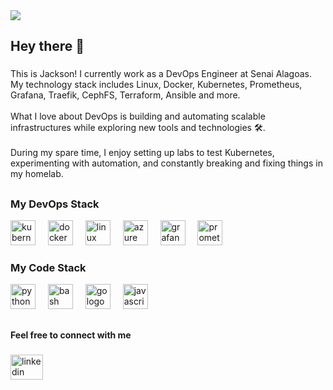<img src="https://cdn.discordapp.com/attachments/1230256320649756854/1331393951655268352/LinkedIn_cover_-_3.png?ex=679174be&is=6790233e&hm=c6584a9014e4960d65ace8a353aa3d6e045894ec92edba05f939ab08b972ba00&" />
<h2 align="left">Hey there 👋</h2>

###

<p align="left">This is Jackson! I currently work as a DevOps Engineer at Senai Alagoas. My technology stack includes Linux, Docker, Kubernetes, Prometheus, Grafana, Traefik, CephFS, Terraform, Ansible and more.<br><br>What I love about DevOps is building and automating scalable infrastructures while exploring new tools and technologies 🛠️.<br><br>During my spare time, I enjoy setting up labs to test Kubernetes, experimenting with automation, and constantly breaking and fixing things in my homelab.</p>

##

<div style="">
  <div align="left">
    <h3 align="left">My DevOps Stack</h3>
    <div align="left">
      <img src="https://skillicons.dev/icons?i=kubernetes" height="40" alt="kubernetes logo"  />
      <img width="12" />
      <img src="https://skillicons.dev/icons?i=docker" height="40" alt="docker logo"  />
      <img width="12" />
      <img src="https://skillicons.dev/icons?i=linux" height="40" alt="linux logo"  />
      <img width="12" />
      <img src="https://skillicons.dev/icons?i=azure" height="40" alt="azure logo"  />
      <img width="12" />
      <img src="https://skillicons.dev/icons?i=grafana" height="40" alt="grafana logo"  />
      <img width="12" />
      <img src="https://skillicons.dev/icons?i=prometheus" height="40" alt="prometheus logo"  />
    </div>
  </div>
  <div align="right">
    <h3 align="left">My Code Stack</h3>
    <div align="left">
      <img src="https://skillicons.dev/icons?i=py" height="40" alt="python logo"  />
      <img width="12" />
      <img src="https://skillicons.dev/icons?i=bash" height="40" alt="bash logo"  />
      <img width="12" />
      <img src="https://skillicons.dev/icons?i=go" height="40" alt="go logo"  />
      <img width="12" />
      <img src="https://skillicons.dev/icons?i=js" height="40" alt="javascript logo"  />
    </div>
  </div>
</div>

##

<h4 align="left">Feel free to connect with me</h4>

###

<div align="left">
  <a href="https://www.linkedin.com/in/jbsilv4/" target="_blank">
    <img src="https://raw.githubusercontent.com/maurodesouza/profile-readme-generator/master/src/assets/icons/social/linkedin/default.svg" width="52" height="40" alt="linkedin logo"  />
  </a>
</div>

###
